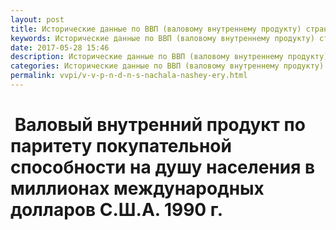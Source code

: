 ```yaml
---
layout: post
title: Исторические данные по ВВП (валовому внутреннему продукту) стран на душу населения
keywords: Исторические данные по ВВП (валовому внутреннему продукту) стран на душу населения
date: 2017-05-28 15:46
description: Исторические данные по ВВП (валовому внутреннему продукту) стран на душу населения
categories: Исторические данные по ВВП (валовому внутреннему продукту) стран на душу населения
permalink: vvpi/v-v-p-n-d-n-s-nachala-nashey-ery.html
---
```


#  Валовый внутренний продукт по паритету покупательной способности на душу населения в миллионах международных долларов С.Ш.А. 1990 г.
